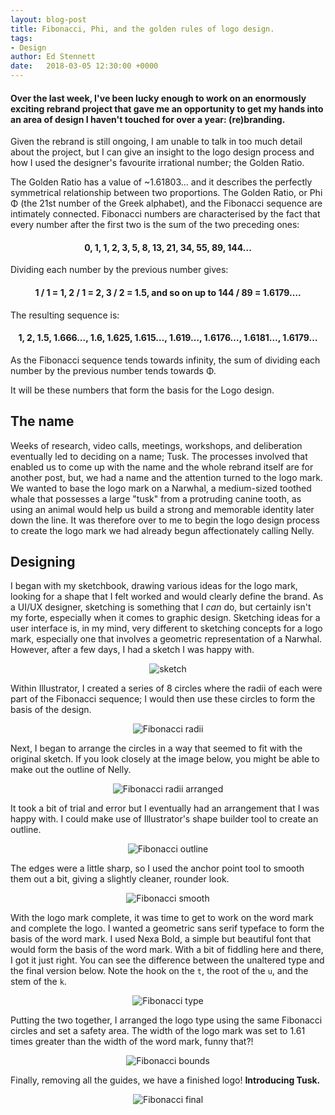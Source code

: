 ```yaml
---
layout: blog-post
title: Fibonacci, Phi, and the golden rules of logo design.
tags:
- Design
author: Ed Stennett
date:   2018-03-05 12:30:00 +0000
---
```


#### Over the last week, I've been lucky enough to work on an enormously exciting rebrand project that gave me an opportunity to get my hands into an area of design I haven't touched for over a year: (re)branding.

Given the rebrand is still ongoing, I am unable to talk in too much detail about the project, but I can give an insight to the logo design process and how I used the designer's favourite irrational number; the Golden Ratio.

The Golden Ratio has a value of ~1.61803... and it describes the perfectly symmetrical relationship between two proportions. The Golden Ratio, or Phi Φ (the 21st number of the Greek alphabet), and the Fibonacci sequence are intimately connected. Fibonacci numbers are characterised by the fact that every number after the first two is the sum of the two preceding ones:

<div align="center">
	<h4>0, 1, 1, 2, 3, 5, 8, 13, 21, 34, 55, 89, 144...</h4>
</div>

Dividing each number by the previous number gives: 

<div align="center">
	<h4>1 / 1 = 1, 2 / 1 = 2, 3 / 2 = 1.5, and so on up to 144 / 89 = 1.6179….</h4>
</div>
	
The resulting sequence is:

<div align="center">
	<h4>1, 2, 1.5, 1.666..., 1.6, 1.625, 1.615…, 1.619…, 1.6176…, 1.6181…, 1.6179…</h4>
</div>

As the Fibonacci sequence tends towards infinity, the sum of dividing each number by the previous number tends towards Φ.

It will be these numbers that form the basis for the Logo design.

## The name

Weeks of research, video calls, meetings, workshops, and deliberation eventually led to deciding on a name; Tusk. The processes involved that enabled us to come up with the name and the whole rebrand itself are for another post, but, we had a name and the attention turned to the logo mark. We wanted to base the logo mark on a Narwhal, a medium-sized toothed whale that possesses a large "tusk" from a protruding canine tooth, as using an animal would help us build a strong and memorable identity later down the line. It was therefore over to me to begin the logo design process to create the logo mark we had already begun affectionately calling Nelly.

## Designing

I began with my sketchbook, drawing various ideas for the logo mark, looking for a shape that I felt worked and would clearly define the brand. As a UI/UX designer, sketching is something that I _can_ do, but certainly isn't my forte, especially when it comes to graphic design. Sketching ideas for a user interface is, in my mind, very different to sketching concepts for a logo mark, especially one that involves a geometric representation of a Narwhal. However, after a few days, I had a sketch I was happy with.

<div align="center">
    <img src="{{site.baseurl}}/assets/img/blog/05-03-18-sketch.png" class="post-img" alt="sketch" />
</div>

Within Illustrator, I created a series of 8 circles where the radii of each were part of the Fibonacci sequence; I would then use these circles to form the basis of the design.

<div align="center">
    <img src="{{site.baseurl}}/assets/img/blog/05-03-18-fibonacci-radii.png" class="post-img" alt="Fibonacci radii" />
</div>

Next, I began to arrange the circles in a way that seemed to fit with the original sketch. If you look closely at the image below, you might be able to make out the outline of Nelly.

<div align="center">
    <img src="{{site.baseurl}}/assets/img/blog/05-03-18-fibonacci-arranged.png" class="post-img" alt="Fibonacci radii arranged" />
</div>

It took a bit of trial and error but I eventually had an arrangement that I was happy with. I could make use of Illustrator's shape builder tool to create an outline.

<div align="center">
    <img src="{{site.baseurl}}/assets/img/blog/05-03-18-fibonacci-outline.png" class="post-img" alt="Fibonacci outline" />
</div>

The edges were a little sharp, so I used the anchor point tool to smooth them out a bit, giving a slightly cleaner, rounder look.

<div align="center">
    <img src="{{site.baseurl}}/assets/img/blog/05-03-18-fibonacci-smooth.png" class="post-img" alt="Fibonacci smooth" />
</div>

With the logo mark complete, it was time to get to work on the word mark and complete the logo. I wanted a geometric sans serif typeface to form the basis of the word mark. I used Nexa Bold, a simple but beautiful font that would form the basis of the word mark. With a bit of fiddling here and there, I got it just right. You can see the difference between the unaltered type and the final version below. Note the hook on the `t`, the root of the `u`, and the stem of the `k`.

<div align="center">
    <img src="{{site.baseurl}}/assets/img/blog/05-03-18-fibonacci-type.png" class="post-img" alt="Fibonacci type" />
</div>

Putting the two together, I arranged the logo type using the same Fibonacci circles and set a safety area. The width of the logo mark was set to 1.61 times greater than the width of the word mark, funny that?!

<div align="center">
    <img src="{{site.baseurl}}/assets/img/blog/05-03-18-fibonacci-bounds.png" class="post-img" alt="Fibonacci bounds" />
</div>

Finally, removing all the guides, we have a finished logo! **Introducing Tusk.**

<div align="center">
    <img src="{{site.baseurl}}/assets/img/blog/05-03-18-fibonacci-final.png" class="post-img" alt="Fibonacci final" />
</div>